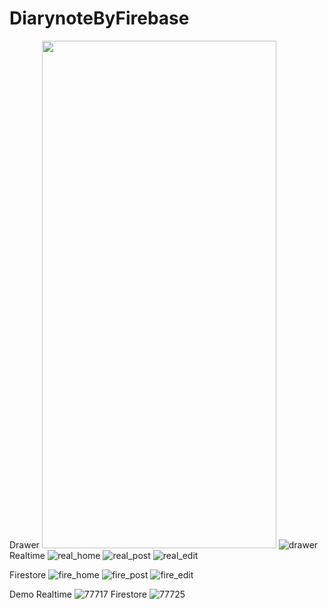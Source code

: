 # DiarynoteByFirebase
 
Drawer
<img src="https://user-images.githubusercontent.com/56069441/125068905-37e54300-e0e0-11eb-9140-e6eb2abcfb6f.jpg" width="375" height="812">
![drawer](https://user-images.githubusercontent.com/56069441/125068905-37e54300-e0e0-11eb-9140-e6eb2abcfb6f.jpg)
Realtime
![real_home](https://user-images.githubusercontent.com/56069441/125068943-46335f00-e0e0-11eb-87c8-f8b7088026e2.jpg)
![real_post](https://user-images.githubusercontent.com/56069441/125068967-51868a80-e0e0-11eb-82c3-e652a809bf09.jpg)
![real_edit](https://user-images.githubusercontent.com/56069441/125068988-58150200-e0e0-11eb-8441-d1baa6528d42.jpg)

Firestore
![fire_home](https://user-images.githubusercontent.com/56069441/125069017-619e6a00-e0e0-11eb-9a1d-6a229edccb1c.jpg)
![fire_post](https://user-images.githubusercontent.com/56069441/125069036-682ce180-e0e0-11eb-9cda-13d3aeb9d0c3.jpg)
![fire_edit](https://user-images.githubusercontent.com/56069441/125069049-6d8a2c00-e0e0-11eb-8722-a960af3687e3.jpg)


Demo
Realtime
![77717](https://user-images.githubusercontent.com/56069441/125069087-7c70de80-e0e0-11eb-8f7f-5aa2e97623d1.gif)
Firestore
![77725](https://user-images.githubusercontent.com/56069441/125069111-8266bf80-e0e0-11eb-8739-2437e67ff365.gif)
